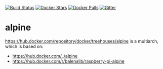 [![Build Status](https://github.com/treehouses/alpine/actions/workflows/alpine.yml/badge.svg)](https://github.com/treehouses/alpine/actions)
[![Docker Stars](https://img.shields.io/docker/stars/treehouses/alpine.svg?maxAge=604800)](https://store.docker.com/community/images/treehouses/alpine)
[![Docker Pulls](https://img.shields.io/docker/pulls/treehouses/alpine.svg?maxAge=604800)](https://store.docker.com/community/images/treehouses/alpine)
[![Gitter](https://badges.gitter.im/Join%20Chat.svg)](https://gitter.im/open-learning-exchange/chat?utm_source=badge&utm_medium=badge&utm_campaign=pr-badge&utm_content=badge)


# alpine

https://hub.docker.com/repository/docker/treehouses/alpine is a multiarch,
which is based on:
- https://hub.docker.com/_/alpine
- https://hub.docker.com/r/balenalib/raspberry-pi-alpine
